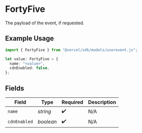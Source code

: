 # FortyFive

The payload of the event, if requested.

## Example Usage

```typescript
import { FortyFive } from "@vercel/sdk/models/userevent.js";

let value: FortyFive = {
  name: "<value>",
  cdnEnabled: false,
};
```

## Fields

| Field              | Type               | Required           | Description        |
| ------------------ | ------------------ | ------------------ | ------------------ |
| `name`             | *string*           | :heavy_check_mark: | N/A                |
| `cdnEnabled`       | *boolean*          | :heavy_check_mark: | N/A                |